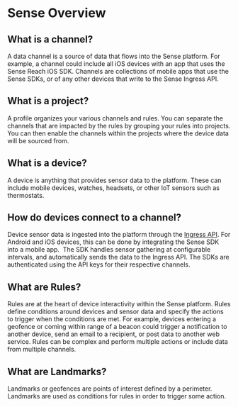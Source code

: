 Sense Overview
==========================================

## What is a channel?
A data channel is a source of data that flows into the Sense platform. For example, a channel could include all 
iOS devices with an app that uses the Sense Reach iOS SDK. Channels are collections of mobile apps that use the 
Sense SDKs, or of any other devices that write to the Sense Ingress API.

## What is a project?
A profile organizes your various channels and rules. You can separate the channels that are impacted by the rules by grouping your rules into projects. You can then enable the channels within the projects where the device data will be sourced from.

## What is a device?
A device is anything that provides sensor data to the platform. These can include mobile devices, watches, headsets, or other IoT sensors such as thermostats.

## How do devices connect to a channel?
Device sensor data is ingested into the platform through the [Ingress API](http://docs.sixgill.com/ingress-api.html). 
For Android and iOS devices, this can be done by integrating the Sense SDK into a mobile app. 
The SDK handles sensor gathering at configurable intervals, and automatically sends the data to the Ingress API. 
The SDKs are authenticated using the API keys for their respective channels.

## What are Rules?
Rules are at the heart of device interactivity within the Sense platform. Rules define conditions around devices 
and sensor data and specify the actions to trigger when the conditions are met. For example, devices entering a geofence 
or coming within range of a beacon could trigger a notification to another device, send an email to a recipient, or post 
data to another web service. Rules can be complex and perform multiple actions or include data from multiple channels.

## What are Landmarks?
Landmarks or geofences are points of interest defined by a perimeter. Landmarks are used as conditions for rules in order to trigger some action.
